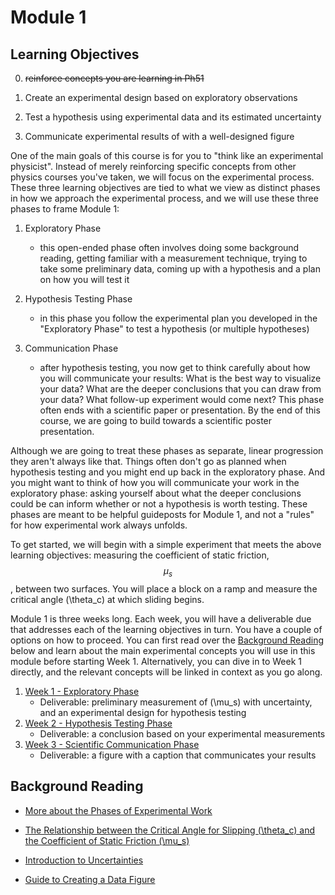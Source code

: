 # Module 1


## Learning Objectives


0) ~~reinforce concepts you are learning in Ph51~~

1) Create an experimental design based on exploratory observations 

2) Test a hypothesis using experimental data and its estimated uncertainty 

3) Communicate experimental results of with a well-designed figure

One of the main goals of this course is for you to "think like an experimental physicist". Instead of merely reinforcing specific concepts from other physics courses you've taken, we will focus on the experimental process. These three learning objectives are tied to what we view as distinct phases in how we approach the experimental process, and we will use these three phases to frame Module 1:

1. Exploratory Phase
    - this open-ended phase often involves doing some background reading, getting familiar with a measurement technique, trying to take some preliminary data, coming up with a hypothesis and a plan on how you will test it

2. Hypothesis Testing Phase
    - in this phase you follow the experimental plan you developed in the "Exploratory Phase" to test a hypothesis (or multiple hypotheses)

3. Communication Phase
    - after hypothesis testing, you now get to think carefully about how you will communicate your results: What is the best way to visualize your data? What are the deeper conclusions that you can draw from your data? What follow-up experiment would come next? This phase often ends with a scientific paper or presentation. By the end of this course, we are going to build towards a scientific poster presentation.

Although we are going to treat these phases as separate, linear progression they aren't always like that. Things often don't go as planned when hypothesis testing and you might end up back in the exploratory phase. And you might want to think of how you will communicate your work in the exploratory phase: asking yourself about what the deeper conclusions could be can inform whether or not a hypothesis is worth testing. These phases are meant to be helpful guideposts for Module 1, and not a "rules" for how experimental work always unfolds.

To get started, we will begin with a simple experiment that meets the above learning objectives: measuring the coefficient of static friction, $$\mu_s$$, between two surfaces. You will place a block on a ramp and measure the critical angle \(\theta_c\) at which sliding begins. 

Module 1 is three weeks long. Each week, you will have a deliverable due that addresses each of the learning objectives in turn. You have a couple of options on how to proceed. You can first read over the [Background Reading](#background-reading) below and learn about the main experimental concepts you will use in this module before starting Week 1. Alternatively, you can dive in to Week 1 directly, and the relevant concepts will be linked in context as you go along. 

1. [Week 1 - Exploratory Phase](week1-exploratory)
    - Deliverable: preliminary measurement of \(\mu_s\) with uncertainty, and an experimental design for hypothesis testing
2. [Week 2 - Hypothesis Testing Phase](week2-hypothesis-testing)
    - Deliverable: a conclusion based on your experimental measurements
2. [Week 3 - Scientific Communication Phase](week3-communication)
    - Deliverable: a figure with a caption that communicates your results



## Background Reading

+ [More about the Phases of Experimental Work](experimental-phases.md)

+ [The Relationship between the Critical Angle for Slipping \(\theta_c\) and the Coefficient of Static Friction \(\mu_s\)](block-on-a-ramp.md)

+ [Introduction to Uncertainties](uncertainty-introduction.md)

+ [Guide to Creating a Data Figure](figure-guide.md)

